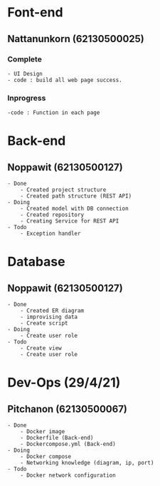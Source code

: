 # Font-end
## Nattanunkorn (62130500025)
### Complete
    - UI Design
    - code : build all web page success.
    

### Inprogress
    -code : Function in each page
    
# Back-end
## Noppawit (62130500127)
    - Done
        - Created project structure
        - Created path structure (REST API)
    - Doing
        - Created model with DB connection
        - Created repository
        - Creating Service for REST API
    - Todo
        - Exception handler
# Database
## Noppawit (62130500127)
    - Done
        - Created ER diagram
        - improvising data
        - Create script
    - Doing
        - Create user role
    - Todo
        - Create view
        - Create user role
# Dev-Ops (29/4/21)
## Pitchanon (62130500067)
    - Done
        - Docker image 
        - Dockerfile (Back-end)
        - Dockercompose.yml (Back-end)
    - Doing
        - Docker compose
        - Networking knowledge (diagram, ip, port)
    - Todo
        - Docker network configuration
    
